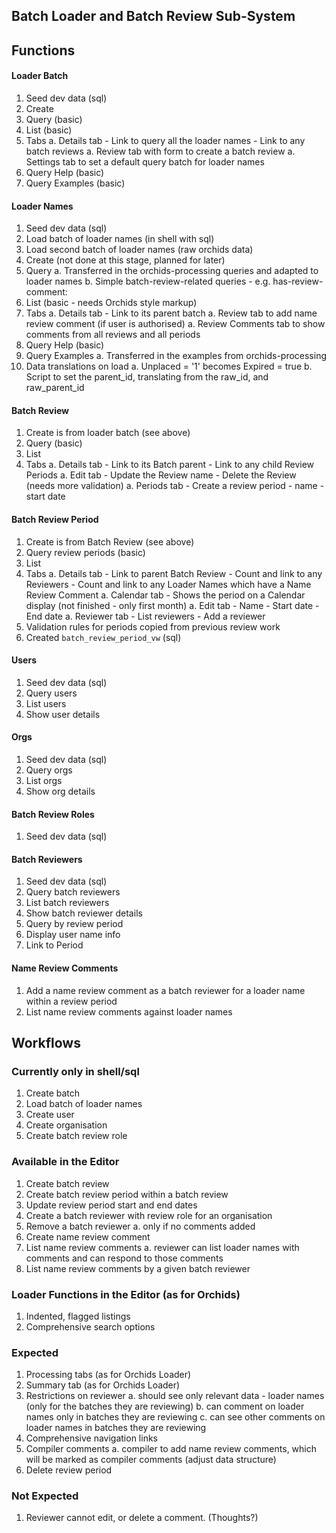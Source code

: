 ## Batch Loader and Batch Review Sub-System

## Functions

#### Loader Batch
1. Seed dev data (sql)
1.  Create
1.  Query (basic)
1.  List  (basic)
1.  Tabs
    a.  Details tab
        -  Link to query all the loader names
        -  Link to any batch reviews
    a.  Review tab with form to create a batch review
    a.  Settings tab to set a default query batch for loader names
1.  Query Help (basic)
1.  Query Examples (basic)

#### Loader Names
1.  Seed dev data (sql)
1.  Load batch of loader names (in shell with sql)
1.  Load second batch of loader names (raw orchids data)
1.  Create (not done at this stage, planned for later)
1.  Query 
    a.  Transferred in the orchids-processing queries and adapted to loader names
    b.  Simple batch-review-related queries - e.g. has-review-comment:
1.  List (basic - needs Orchids style markup)
1.  Tabs
    a.  Details tab
        -  Link to its parent batch
    a.  Review tab to add name review comment (if user is authorised)
    a.  Review Comments tab to show comments from all reviews and all periods
1.  Query Help (basic)
1.  Query Examples
    a.  Transferred in the examples from orchids-processing
1.  Data translations on load
    a.  Unplaced = '1' becomes Expired = true
    b.  Script to set the parent_id, translating from the raw_id, and raw_parent_id

#### Batch Review
1.  Create is from loader batch (see above)
1.  Query (basic)
1.  List 
1.  Tabs
    a.  Details tab
        - Link to its Batch parent
        - Link to any child Review Periods
    a.  Edit tab
        - Update the Review name
        - Delete the Review (needs more validation)
    a.  Periods tab
        - Create a review period
           - name
           - start date

#### Batch Review Period
1.  Create is from Batch Review (see above)
1.  Query review periods (basic)
1.  List
1.  Tabs
    a.  Details tab
        - Link to parent Batch Review
        - Count and link to any Reviewers
        - Count and link to any Loader Names which have a Name Review Comment
    a.  Calendar tab
        - Shows the period on a Calendar display (not finished - only first month)
    a.  Edit tab
        - Name
        - Start date
        - End date
    a.  Reviewer tab
        - List reviewers
        - Add a reviewer
1.  Validation rules for periods copied from previous review work
1.  Created `batch_review_period_vw` (sql)

#### Users
1. Seed dev data (sql)
1. Query users
1. List users
1. Show user details

#### Orgs
1. Seed dev data (sql)
1. Query orgs
1. List orgs
1. Show org details

#### Batch Review Roles
1. Seed dev data (sql)

#### Batch Reviewers
1. Seed dev data (sql)
1. Query batch reviewers
1. List batch reviewers
1. Show batch reviewer details
1. Query by review period
1. Display user name info
1. Link to Period

#### Name Review Comments
1. Add a name review comment as a batch reviewer for a loader name within a review period
1. List name review comments against loader names


## Workflows

### Currently only in shell/sql

1. Create batch
1. Load batch of loader names
1. Create user
1. Create organisation
1. Create batch review role

### Available in the Editor

1. Create batch review
1. Create batch review period within a batch review
1. Update review period start and end dates
1. Create a batch reviewer with review role for an organisation
1. Remove a batch reviewer
   a. only if no comments added
1. Create name review comment
1. List name review comments
    a. reviewer can list loader names with comments and can respond to those comments 
1. List name review comments by a given batch reviewer

### Loader Functions in the Editor (as for Orchids)
1. Indented, flagged listings
1. Comprehensive search options

### Expected
1. Processing tabs (as for Orchids Loader)
1. Summary tab (as for Orchids Loader)
1. Restrictions on reviewer
    a. should see only relevant data
       - loader names (only for the batches they are reviewing)
    b. can comment on loader names only in batches they are reviewing
    c. can see other comments on loader names in batches they are reviewing
1. Comprehensive navigation links
1. Compiler comments
    a. compiler to add name review comments, which will be marked as compiler comments (adjust data structure)
1. Delete review period

### Not Expected
1. Reviewer cannot edit, or delete a comment.  (Thoughts?)
